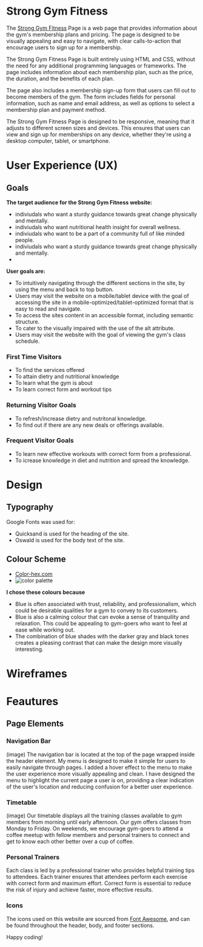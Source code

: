 # Strong Gym Fitness

The [Strong Gym Fitness](https://github.com/Issam-Allymis/S-G-F) Page is a web page that provides information about the gym's membership plans and pricing. The page is designed to be visually appealing and easy to navigate, with clear calls-to-action that encourage users to sign up for a membership.

The Strong Gym Fitness Page is built entirely using HTML and CSS, without the need for any additional programming languages or frameworks. The page includes information about each membership plan, such as the price, the duration, and the benefits of each plan.

The page also includes a membership sign-up form that users can fill out to become members of the gym. The form includes fields for personal information, such as name and email address, as well as options to select a membership plan and payment method.

The Strong Gym Fitness Page is designed to be responsive, meaning that it adjusts to different screen sizes and devices. This ensures that users can view and sign up for memberships on any device, whether they're using a desktop computer, tablet, or smartphone.


# User Experience (UX)
## Goals
**The target audience for the Strong Gym Fitness website:**
- indiviudals who want a sturdy guidance towards great change physically and mentally.
- indiviudals who want nutritional health insight for overall wellness.
- indiviudals who want to be a part of a community full of like minded people.
- indiviudals who want a sturdy guidance towards great change physically and mentally.
- 

**User goals are:**
- To intuitively navigating through the different sections in the site, by using the menu and back to top button.
- Users may visit the website on a mobile/tablet device with the goal of accessing the site in a mobile-optimized/tablet-optimized format that is easy to read and navigate.
- To access the sites content in an accessible format, including semantic structure.
- To cater to the visually impaired with the use of the alt attribute.
- Users may visit the website with the goal of viewing the gym's class schedule.

### First Time Visitors
- To find the services offered
- To attain dietry and nutritional knowledge
- To learn what the gym is about
- To learn correct form and workout tips

### Returning Visitor Goals
- To refresh/increase dietry and nutritonal knowledge.
- To find out if there are any new deals or offerings available.

### Frequent Visitor Goals
- To learn new effective workouts with correct form from a professional.
- To icrease knowledge in diet and nutrition and spread the knowledge.

# Design
## Typography
Google Fonts was used for:
- Quicksand is used for the heading of the site.
- Oswald is used for the body text of the site.

## Colour Scheme
- [Color-hex.com](https://www.color-hex.com/color-palette/1023831)
- ![color palette](https://user-images.githubusercontent.com/126810074/227796932-ad18b931-f7ea-44c2-a2ce-2ae51ad371dc.png)

**I chose these colours because**
- Blue is often associated with trust, reliability, and professionalism, which could be desirable qualities for a gym to convey to its customers.
- Blue is also a calming colour that can evoke a sense of tranquility and relaxation. This could be appealing to gym-goers who want to feel at ease while working out.
- The combination of blue shades with the darker gray and black tones creates a pleasing contrast that can make the design more visually interesting.
 
# Wireframes
 
 
 
# Feautures
## Page Elements
### Navigation Bar
(image)
The navigation bar is located at the top of the page wrapped inside the header element. My menu is designed to make it simple for users to easily navigate through    pages. I added a hover effect to the menu to make the user experience more visually appealing and clean. I have designed the menu to highlight the current page a user is on, providing a clear indication of the user's location and reducing confusion for a better user experience. 

### Timetable
(image)
Our timetable displays all the training classes available to gym members from morning until early afternoon. Our gym offers classes from Monday to Friday. On weekends, we encourage gym-goers to attend a coffee meetup with fellow members and personal trainers to connect and get to know each other better over a cup of coffee.

### Personal Trainers
Each class is led by a professional trainer who provides helpful training tips to attendees. Each trainer ensures that attendees perform each exercise with correct form and maximum effort. Correct form is essential to reduce the risk of injury and achieve faster, more effective results.

### Icons
The icons used on this website are sourced from [Font Awesome](https://fontawesome.com/), and can be found throughout the header, body, and footer sections.

Happy coding!
